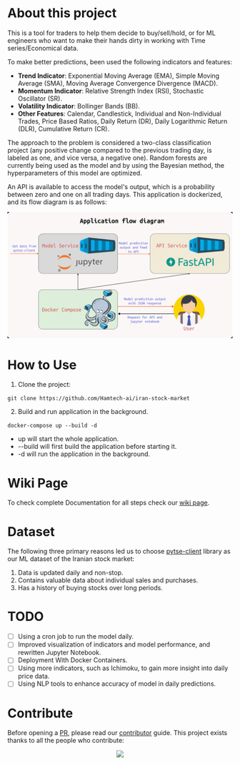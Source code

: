 # About this project
This is a tool for traders to help them decide to buy/sell/hold, or for ML engineers who want to make their hands dirty in working with Time series/Economical data.

To make better predictions, been used the following indicators and features:
- **Trend Indicator**: Exponential Moving Average (EMA), Simple Moving Average (SMA), Moving Average Convergence Divergence (MACD).
- **Momentum Indicator**: Relative Strength Index (RSI), Stochastic Oscillator (SR).
- **Volatility Indicator**: Bollinger Bands (BB).
- **Other Features**: Calendar, Candlestick, Individual and Non-Individual Trades, Price Based Ratios, Daily Return (DR), Daily Logarithmic Return (DLR), Cumulative Return (CR).

The approach to the problem is considered a two-class classification project (any positive change compared to the previous trading day, is labeled as one, and vice versa, a negative one). Random forests are currently being used as the model and by using the Bayesian method, the hyperparameters of this model are optimized. 

An API is available to access the model's output, which is a probability between zero and one on all trading days. This application is dockerized, and its flow diagram is as follows:

![](.github/flow_diagram.png)
# How to Use
1. Clone the project:
```command
git clone https://github.com/Hamtech-ai/iran-stock-market
```
2. Build and run application in the background.
```command
docker-compose up --build -d
```
  - up will start the whole application.
  - --build will first build the application before starting it.
  - -d will run the application in the background.

# Wiki Page
To check complete Documentation for all steps check our [wiki page](https://github.com/Hamtech-ai/iran-stock-market/wiki).

# Dataset
The following three primary reasons led us to choose [pytse-client](https://github.com/Glyphack/pytse-client) library as our ML dataset of the Iranian stock market:
1. Data is updated daily and non-stop.
2. Contains valuable data about individual sales and purchases.
3. Has a history of buying stocks over long periods.

# TODO
- [ ] Using a cron job to run the model daily.
- [ ] Improved visualization of indicators and model performance, and rewritten Jupyter Notebook.
- [ ] Deployment With Docker Containers.
- [ ] Using more indicators, such as Ichimoku, to gain more insight into daily price data.
- [ ] Using NLP tools to enhance accuracy of model in daily predictions.

# Contribute
Before opening a [PR](https://github.com/Hamtech-ai/iran-stock-market/pulls), please read our [contributor](/.github/CONTRIBUTING.md) guide. This project exists thanks to all the people who contribute:
<p align="center"><a href="./graphs/contributors">
  <img src="https://contrib.rocks/image?repo=Hamtech-ai/iran-stock-market" />
</a></p>